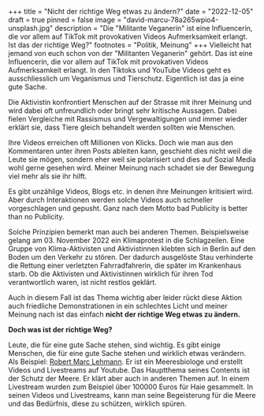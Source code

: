 +++
title = "Nicht der richtige Weg etwas zu ändern?"
date = "2022-12-05"
draft = true
pinned = false
image = "david-marcu-78a265wpio4-unsplash.jpg"
description = "Die \"Militante Veganerin\" ist eine Influencerin, die vor allem auf TikTok mit provokativen Videos Aufmerksamkeit erlangt. Ist das der richtige Weg?"
footnotes = "Politik, Meinung"
+++
Vielleicht hat jemand von euch schon von der "Militanten Veganerin" gehört. Das ist eine Influencerin, die vor allem auf TikTok mit provokativen Videos Aufmerksamkeit erlangt. In den Tiktoks und YouTube Videos geht es ausschliesslich um Veganismus und Tierschutz. Eigentlich ist das ja eine gute Sache.

Die Aktivistin konfrontiert Menschen auf der Strasse mit ihrer Meinung und wird dabei oft unfreundlich oder bringt sehr kritische Aussagen. Dabei fielen Vergleiche mit Rassismus und Vergewaltigungen und immer wieder erklärt sie, dass Tiere gleich behandelt werden sollten wie Menschen. 

Ihre Videos erreichen oft Millionen von Klicks. Doch wie man aus den Kommentaren unter ihren Posts ableiten kann, geschieht dies nicht weil die Leute sie mögen, sondern eher weil sie polarisiert und dies auf Sozial Media wohl gerne gesehen wird. Meiner Meinung nach schadet sie der Bewegung viel mehr als sie ihr hilft.

Es gibt unzählige Videos, Blogs etc. in denen ihre Meinungen kritisiert wird. Aber durch Interaktionen werden solche Videos auch schneller vorgeschlagen und gepusht. Ganz nach dem Motto bad Publicity is better than no Publicity.

Solche Prinzipien bemerkt man auch bei anderen Themen. Beispielsweise gelang am 03. November 2022 ein Klimaprotest in die Schlagzeilen. Eine Gruppe von Klima-Aktivisten und Aktivistinnen klebten sich in Berlin auf den Boden um den Verkehr zu stören. Der dadurch ausgelöste Stau verhinderte die Rettung einer verletzten Fahrradfahrerin, die später im Krankenhaus starb. Ob die Aktivisten und Aktivistinnen wirklich für ihren Tod verantwortlich waren, ist nicht restlos geklärt.

Auch in diesem Fall ist das Thema wichtig aber leider rückt diese Aktion auch friedliche Demonstrationen in ein schlechtes Licht und meiner Meinung nach ist das einfach **nicht** **der richtige Weg etwas zu ändern.**

**Doch was ist der richtige Weg?**

Leute, die für eine gute Sache stehen, sind wichtig. Es gibt einige Menschen, die für eine gute Sache stehen und wirklich etwas verändern. Als Beispiel: [Robert Marc Lehmann](https://www.youtube.com/@MissionErde/playlists). Er ist ein Meeresbiologe und erstellt Videos und Livestreams auf Youtube. Das Hauptthema seines Contents ist der Schutz der Meere. Er klärt aber auch in anderen Themen auf. In einem Livestream wurden zum Beispiel über 100000 Euros für Haie gesammelt. In seinen Videos und Livestreams, kann man seine Begeisterung für die Meere und das Bedürfnis, diese zu schützen, wirklich spüren.